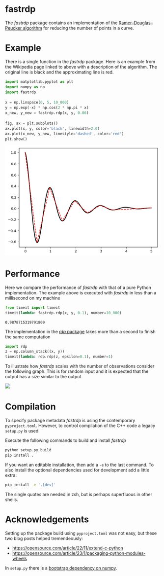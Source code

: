 # fastrdp

The *fastrdp* package contains an implementation of the
[Ramer–Douglas–Peucker
algorithm](https://en.wikipedia.org/wiki/Ramer%E2%80%93Douglas%E2%80%93Peucker_algorithm)
for reducing the number of points in a curve.

# Example

There is a single function in the *fastrdp* package. Here is an example
from the Wikipedia page linked to above with a description of the
algorithm. The original line is black and the approximating line is red.

``` python
import matplotlib.pyplot as plt
import numpy as np
import fastrdp

x = np.linspace(0, 5, 10_000)
y = np.exp(-x) * np.cos(2 * np.pi * x)
x_new, y_new = fastrdp.rdp(x, y, 0.06)

fig, ax = plt.subplots()
ax.plot(x, y, color='black', linewidth=2.0)
ax.plot(x_new, y_new, linestyle='dashed', color='red')
plt.show()
```

![](README_files/figure-commonmark/cell-2-output-1.png)

# Performance

Here we compare the performance of *fastrdp* with that of a pure Python
implementation. The example above is executed with *fastrdp* in less
than a millisecond on my machine

``` python
from timeit import timeit
timeit(lambda: fastrdp.rdp(x, y, 0.1), number=10_000)
```

    0.9878715319791809

The implementation in the [*rdp* package](https://pypi.org/project/rdp)
takes more than a second to finish the same computation

``` python
import rdp
z = np.column_stack((x, y))
timeit(lambda: rdp.rdp(z, epsilon=0.1), number=1)
```

To illustrate how *fastrdp* scales with the number of observations
consider the following graph. This is for random input and it is
expected that the output has a size similar to the output.

![](https://github.com/robertdj/fastrdp/raw/main/README_files/performance.png)

# Compilation

To specify package metadata *fastrdp* is using the contemporary
`pyproject.toml`. However, to control compilation of the C++ code a
legacy `setup.py` is used.

Execute the following commands to build and install *fastrdp*

``` bash
python setup.py build
pip install .
```

If you want an editable installation, then add a `-e` to the last
command. To also install the optional dependencies used for development
add a little extra:

``` bash
pip install -e '.[dev]'
```

The single quotes are needed in zsh, but is perhaps superfluous in other
shells.

# Acknowledgements

Setting up the package build using `pyproject.toml` was not easy, but
these two blog posts helped tremendeously:

- <https://opensource.com/article/22/11/extend-c-python>
- <https://opensource.com/article/23/1/packaging-python-modules-wheels>

In `setup.py` there is a [bootstrap dependency on
numpy](https://stackoverflow.com/questions/76678675/modulenotfounderror-no-module-named-numpy-problem-installing-it).
